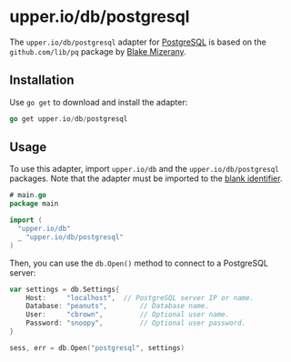 # upper.io/db/postgresql

The `upper.io/db/postgresql` adapter for [PostgreSQL][2] is based on the
`github.com/lib/pq` package by [Blake Mizerany][1].

## Installation

Use `go get` to download and install the adapter:

```go
go get upper.io/db/postgresql
```

## Usage

To use this adapter, import `upper.io/db` and the `upper.io/db/postgresql`
packages.  Note that the adapter must be imported to the [blank identifier][2].

```go
# main.go
package main

import (
  "upper.io/db"
  _ "upper.io/db/postgresql"
)
```

Then, you can use the `db.Open()` method to connect to a PostgreSQL server:

```go
var settings = db.Settings{
	Host:     "localhost",	// PostgreSQL server IP or name.
	Database: "peanuts",		// Database name.
	User:     "cbrown",			// Optional user name.
	Password: "snoopy",			// Optional user password.
}

sess, err = db.Open("postgresql", settings)
```

[1]: https://github.com/lib/pq
[2]: http://www.postgresql.org/
